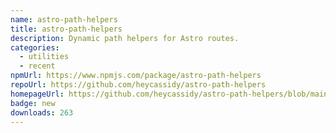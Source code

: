```yaml
---
name: astro-path-helpers
title: astro-path-helpers
description: Dynamic path helpers for Astro routes.
categories:
  - utilities
  - recent
npmUrl: https://www.npmjs.com/package/astro-path-helpers
repoUrl: https://github.com/heycassidy/astro-path-helpers
homepageUrl: https://github.com/heycassidy/astro-path-helpers/blob/main/package/README.md
badge: new
downloads: 263
---
```


